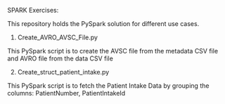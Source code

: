 SPARK Exercises:

This repository holds the PySpark solution for different use cases.

1) Create_AVRO_AVSC_File.py

This PySpark script is to create the AVSC file from the metadata CSV file and AVRO file from the data CSV file

2) Create_struct_patient_intake.py

This PySpark script is to fetch the Patient Intake Data by grouping the columns: PatientNumber, PatientIntakeId
